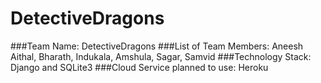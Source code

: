 # DetectiveDragons
###Team Name: DetectiveDragons
###List of Team Members: Aneesh Aithal, Bharath, Indukala, Amshula, Sagar, Samvid
###Technology Stack: Django and SQLite3
###Cloud Service planned to use:  Heroku
